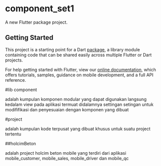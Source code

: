 # component_set1

A new Flutter package project.

## Getting Started

This project is a starting point for a Dart
[package](https://flutter.io/developing-packages/),
a library module containing code that can be shared easily across
multiple Flutter or Dart projects.

For help getting started with Flutter, view our 
[online documentation](https://flutter.io/docs), which offers tutorials, 
samples, guidance on mobile development, and a full API reference.


#lib component

adalah kumpulan komponen modular yang dapat digunakan langsung kedalam view pada aplikasi
termuat didalamnya settingan setingan untuk modififikasi dan penyesuaian dengan komponen yang dibuat

#project

adalah kumpulan kode terpusat yang dibuat khusus untuk suatu project tertentu

##holcimBeton

adalah project holcim beton mobile yang terdiri dari aplikasi mobile_customer, mobile_sales, mobile_driver dan mobile_qc